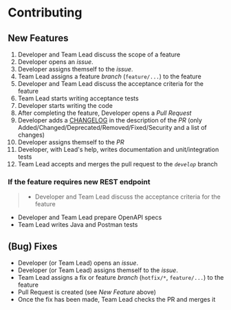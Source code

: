 # Contributing

## New Features
1. Developer and Team Lead discuss the scope of a feature
1. Developer opens an _issue_.
1. Developer assigns themself to the _issue_.
1. Team Lead assigns a feature _branch_ (`feature/...`) to the feature
1. Developer and Team Lead discuss the acceptance criteria for the feature
1. Team Lead starts writing acceptance tests
1. Developer starts writing the code
1. After completing the feature, Developer opens a _Pull Request_
1. Developer adds a [CHANGELOG] in the description of the _PR_ (only Added/Changed/Deprecated/Removed/Fixed/Security and a list of changes)
1. Developer assigns themself to the _PR_
1. Developer, with Lead's help, writes documentation and unit/integration tests
1. Team Lead accepts and merges the pull request to the _`develop`_ branch

### If the feature requires new REST endpoint
> * Developer and Team Lead discuss the acceptance criteria for the feature
* Developer and Team Lead prepare OpenAPI specs
* Team Lead writes Java and Postman tests


## (Bug) Fixes

* Developer (or Team Lead) opens an _issue_.
* Developer (or Team Lead) assigns themself to the _issue_.
* Team Lead assigns a fix or feature _branch_ (`hotfix/*`, `feature/...`) to the feature
* Pull Request is created (see _New Feature_ above)
* Once the fix has been made, Team Lead checks the PR and merges it

[CHANGELOG]: https://keepachangelog.com/en/1.0.0/